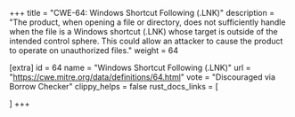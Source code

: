 +++
title = "CWE-64: Windows Shortcut Following (.LNK)"
description	= "The product, when opening a file or directory, does not sufficiently handle when the file is a Windows shortcut (.LNK) whose target is outside of the intended control sphere. This could allow an attacker to cause the product to operate on unauthorized files."
weight = 64

[extra]
id = 64
name = "Windows Shortcut Following (.LNK)"
url = "https://cwe.mitre.org/data/definitions/64.html"
vote = "Discouraged via Borrow Checker"
clippy_helps = false
rust_docs_links = [
	
]
+++

